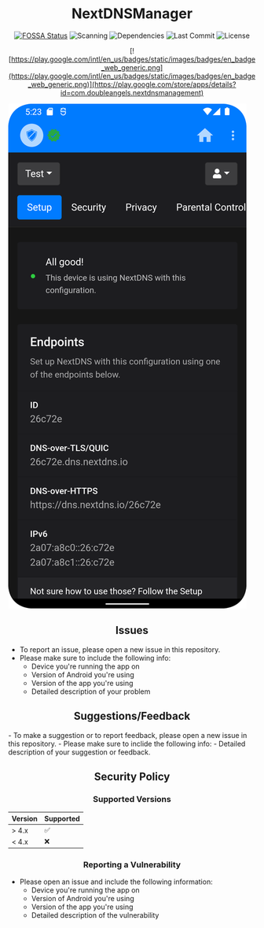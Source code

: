 

<div align="center">
      
# NextDNSManager

[![FOSSA Status](https://app.fossa.com/api/projects/git%2Bgithub.com%2Fmtverlee%2FNextDNSManager.svg?type=small)](https://app.fossa.com/projects/git%2Bgithub.com%2Fmtverlee%2FNextDNSManager?ref=badge_small) ![Scanning](https://img.shields.io/github/actions/workflow/status/mtverlee/NextDNSManager/.github/workflows/codeql.yml) ![Dependencies](https://img.shields.io/librariesio/github/mtverlee/NextDNSManager) ![Last Commit](https://img.shields.io/github/last-commit/mtverlee/NextDNSManager) ![License](https://img.shields.io/github/license/mtverlee/NextDNSManager) 
      
[![https://play.google.com/intl/en_us/badges/static/images/badges/en_badge_web_generic.png](https://play.google.com/intl/en_us/badges/static/images/badges/en_badge_web_generic.png)](https://play.google.com/store/apps/details?id=com.doubleangels.nextdnsmanagement)
      
</div>
      
![Screenshot](screenshot.png)

<div align="center">

## Issues
      
</div>

- To report an issue, please open a new issue in this repository.
- Please make sure to include the following info:
  - Device you're running the app on
  - Version of Android you're using
  - Version of the app you're using
  - Detailed description of your problem

<div align="center">

## Suggestions/Feedback
      
</div>
- To make a suggestion or to report feedback, please open a new issue in this repository.
- Please make sure to inclide the following info:
  - Detailed description of your suggestion or feedback.

<div align="center">
      
## Security Policy
### Supported Versions
      
</div>

| Version | Supported          |
| ------- | ------------------ |
| > 4.x   | :white_check_mark: |
| < 4.x   | :x:                |
       
<div align="center">

### Reporting a Vulnerability

</div>

- Please open an issue and include the following information:
  - Device you're running the app on
  - Version of Android you're using
  - Version of the app you're using
  - Detailed description of the vulnerability
